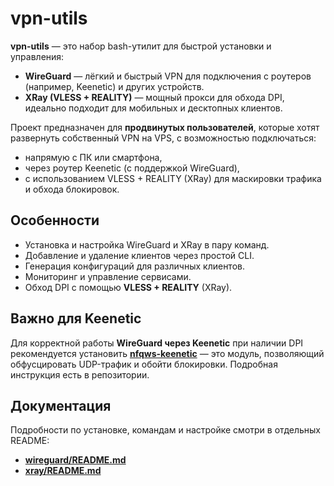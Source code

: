 # vpn-utils

**vpn-utils** — это набор bash-утилит для быстрой установки и управления:

- **WireGuard** — лёгкий и быстрый VPN для подключения с роутеров (например, Keenetic) и других устройств.
- **XRay (VLESS + REALITY)** — мощный прокси для обхода DPI, идеально подходит для мобильных и десктопных клиентов.

Проект предназначен для **продвинутых пользователей**, которые хотят развернуть собственный VPN на VPS, с возможностью подключаться:
- напрямую с ПК или смартфона,
- через роутер Keenetic (с поддержкой WireGuard),
- с использованием VLESS + REALITY (XRay) для маскировки трафика и обхода блокировок.

## Особенности

- Установка и настройка WireGuard и XRay в пару команд.
- Добавление и удаление клиентов через простой CLI.
- Генерация конфигураций для различных клиентов.
- Мониторинг и управление сервисами.
- Обход DPI с помощью **VLESS + REALITY** (XRay).

## Важно для Keenetic

Для корректной работы **WireGuard через Keenetic** при наличии DPI рекомендуется установить [**nfqws-keenetic**](https://github.com/Anonym-tsk/nfqws-keenetic) — это модуль, позволяющий обфусцировать UDP-трафик и обойти блокировки. Подробная инструкция есть в репозитории.

## Документация

Подробности по установке, командам и настройке смотри в отдельных README:

- [**wireguard/README.md**](./wireguard/README.md)
- [**xray/README.md**](./xray/README.md)

